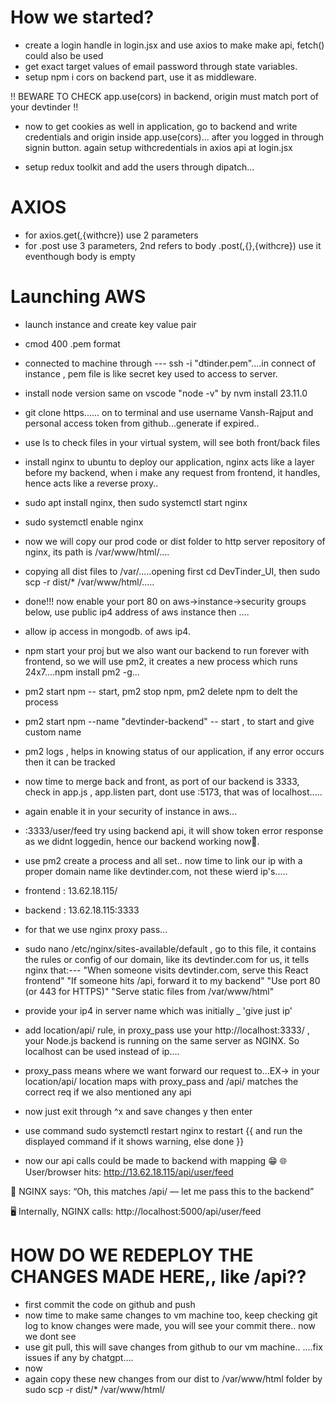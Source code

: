 # How we started?

- create a login handle in login.jsx and use axios to make make api, fetch() could also be used
- get exact target values of email password through state variables.
- setup npm i cors on backend part, use it as middleware.

‼️ BEWARE TO CHECK app.use(cors) in backend, origin must match port of your devtinder ‼️

- now to get cookies as well in application, go to backend and write credentials and origin inside app.use(cors)...
  after you logged in through signin button.
  again setup withcredentials in axios api at login.jsx

- setup redux toolkit and add the users through dipatch...


# AXIOS
- for axios.get(,{withcre}) use 2 parameters
- for .post use 3 parameters, 2nd refers to body .post(,{},{withcre})  use it eventhough body is empty


# Launching AWS
- launch instance and create key value pair
- cmod 400 .pem format
- connected to machine through ---  ssh -i "dtinder.pem"....in connect of instance , pem file is like secret key used to access to server.
- install node version same on vscode "node -v" by nvm install 23.11.0
- git clone https...... on to terminal and use username Vansh-Rajput and personal access token from github...generate if expired..
- use ls to check files in your virtual system, will see both front/back files

- install nginx to ubuntu to deploy our application, nginx acts like a layer before my backend, when i make any request from frontend, it handles, hence acts like a reverse proxy..
- sudo apt install nginx,  then sudo systemctl start nginx
- sudo systemctl enable nginx
- now we will copy our prod code or dist folder to http server repository of nginx, its path is /var/www/html/....
- copying all dist files to /var/.....opening first cd DevTinder_UI, then  sudo scp -r dist/* /var/www/html/.....
- done!!! now enable your port 80 on aws->instance->security groups below, use public ip4 address of aws instance then ....


- allow ip access in mongodb. of aws ip4.
- npm start your proj but we also want our backend to run forever with frontend, so we will use pm2, it creates a new process which runs 24x7....npm install pm2 -g...

- pm2 start npm -- start, pm2 stop npm, pm2 delete npm to delt the process
- pm2 start npm --name "devtinder-backend" -- start , to start and give custom name
- pm2 logs , helps in knowing status of our application, if any error occurs then it can be tracked 

- now time to merge back and front, as port of our backend is 3333, check in app.js , app.listen part, dont use :5173, that was of localhost.....

- again enable it in your security of instance in aws...
- <ip4 port>:3333/user/feed try using backend api, it will show token error response as we didnt loggedin, hence our backend working now💪.
- use pm2 create a process and all set.. now time to link our ip with a proper domain name like devtinder.com, not these wierd ip's.....

- frontend : 13.62.18.115/
- backend : 13.62.18.115:3333
- for that we use nginx proxy pass...



- sudo nano /etc/nginx/sites-available/default , go to this file, it contains the rules or config of our domain, like its devtinder.com for us, it tells nginx that:---
"When someone visits devtinder.com, serve this React frontend"
"If someone hits /api, forward it to my backend"
"Use port 80 (or 443 for HTTPS)"
"Serve static files from /var/www/html"

- provide your ip4 in server name which was initially _       'give just ip'
- add location/api/ rule, in proxy_pass use your http://localhost:3333/ , your Node.js backend is running on the same server as NGINX. So localhost can be used instead of ip....
- proxy_pass means where we want forward our request to...EX-> in your location/api/ location maps with proxy_pass and /api/ matches the correct req if we also mentioned any api

- now just exit through ^x and save changes y then enter
- use command sudo systemctl restart nginx to restart {{ and run the displayed command if it shows warning, else done }}


- now our api calls could be made to backend with mapping 😁
🌐 User/browser hits:
http://13.62.18.115/api/user/feed

🔄 NGINX says:
“Oh, this matches /api/ — let me pass this to the backend”

🖥️ Internally, NGINX calls:
http://localhost:5000/api/user/feed




# HOW DO WE REDEPLOY THE CHANGES MADE HERE,, like /api??
- first commit the code on github and push
- now time to make same changes to vm machine too, keep checking git log to know changes were made, you will see your commit there.. now we dont see
- use git pull, this will save changes from github to our vm machine.. ....fix issues if any by chatgpt....
- now 
- again copy these new changes from our dist to /var/www/html folder by  sudo scp -r dist/* /var/www/html/

